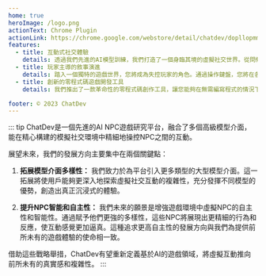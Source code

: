 ```yaml
---
home: true
heroImage: /logo.png
actionText: Chrome Plugin
actionLink: https://chrome.google.com/webstore/detail/chatdev/dopllopmmfnghbahgbdejnkebfcmomej
features:
  - title: 互動式社交體驗
    details: 透過我們先進的AI模型訓練，我們打造了一個身臨其境的虛擬社交世界。從問候到爭吵，從日常閒聊到情感交流，AI智能體模擬了25個不同類型NPC的完整一天。沉浸在前所未有的逼真社交互動中，親身體驗AI的情感和回應。
  - title: 玩家主導的敘事演進
    details: 踏入一個獨特的遊戲世界，您將成為失控玩家的角色。通過操作鍵盤，您將在各種場景中與多樣化的NPC互動。每一次對話和行動都將影響故事的發展，塑造出多樣的情節走向。您的選擇將決定遊戲世界的走向，創造出真正獨特且個人化的體驗。
  - title: 創新的零程式碼遊戲開發工具
    details: 我們推出了一款革命性的零程式碼創作工具，讓您能夠在無需編寫程式的情況下設計虛擬角色並開發遊戲。通過預設的提示，您將引導虛擬人物的行為和反應，賦予他們生動的個性。此外，這款工具還能夠幫助您探索遊戲開發的新思路，輕鬆構建引人入勝的互動冒險

footer: © 2023 ChatDev
---
```



::: tip
ChatDev是一個先進的AI NPC遊戲研究平台，融合了多個高級模型介面，能在精心構建的模擬社交環境中精細地操控NPC之間的互動。

展望未來，我們的發展方向主要集中在兩個關鍵點：

1. **拓展模型介面多樣性：** 我們致力於為平台引入更多類型的大型模型介面。這一拓展將使用戶能夠更深入地探索虛擬社交互動的複雜性，充分發揮不同模型的優勢，創造出真正沉浸式的體驗。

2. **提升NPC智能和自主性：** 我們未來的願景是增強遊戲環境中虛擬NPC的自主性和智能性。通過賦予他們更強的多樣性，這些NPC將展現出更精細的行為和反應，使互動感覺更加逼真。這種追求更高自主性的發展方向與我們為提供前所未有的遊戲體驗的使命相一致。


借助這些戰略舉措，ChatDev有望重新定義基於AI的遊戲領域，將虛擬互動推向前所未有的真實感和複雜性。
:::
